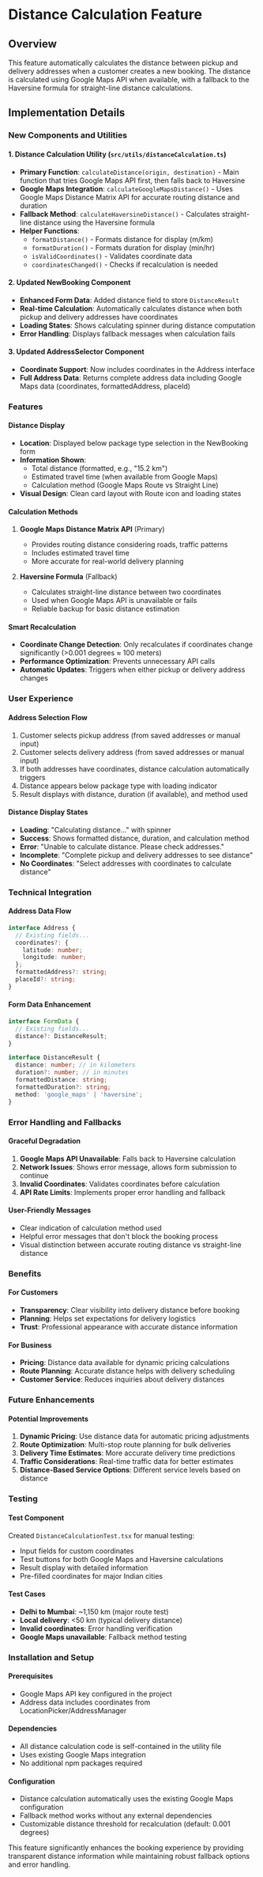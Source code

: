 # Distance Calculation Feature

## Overview
This feature automatically calculates the distance between pickup and delivery addresses when a customer creates a new booking. The distance is calculated using Google Maps API when available, with a fallback to the Haversine formula for straight-line distance calculations.

## Implementation Details

### New Components and Utilities

#### 1. Distance Calculation Utility (`src/utils/distanceCalculation.ts`)
- **Primary Function**: `calculateDistance(origin, destination)` - Main function that tries Google Maps API first, then falls back to Haversine
- **Google Maps Integration**: `calculateGoogleMapsDistance()` - Uses Google Maps Distance Matrix API for accurate routing distance and duration
- **Fallback Method**: `calculateHaversineDistance()` - Calculates straight-line distance using the Haversine formula
- **Helper Functions**: 
  - `formatDistance()` - Formats distance for display (m/km)
  - `formatDuration()` - Formats duration for display (min/hr)
  - `isValidCoordinates()` - Validates coordinate data
  - `coordinatesChanged()` - Checks if recalculation is needed

#### 2. Updated NewBooking Component
- **Enhanced Form Data**: Added distance field to store `DistanceResult`
- **Real-time Calculation**: Automatically calculates distance when both pickup and delivery addresses have coordinates
- **Loading States**: Shows calculating spinner during distance computation
- **Error Handling**: Displays fallback messages when calculation fails

#### 3. Updated AddressSelector Component
- **Coordinate Support**: Now includes coordinates in the Address interface
- **Full Address Data**: Returns complete address data including Google Maps data (coordinates, formattedAddress, placeId)

### Features

#### Distance Display
- **Location**: Displayed below package type selection in the NewBooking form
- **Information Shown**:
  - Total distance (formatted, e.g., "15.2 km")
  - Estimated travel time (when available from Google Maps)
  - Calculation method (Google Maps Route vs Straight Line)
- **Visual Design**: Clean card layout with Route icon and loading states

#### Calculation Methods
1. **Google Maps Distance Matrix API** (Primary)
   - Provides routing distance considering roads, traffic patterns
   - Includes estimated travel time
   - More accurate for real-world delivery planning
   
2. **Haversine Formula** (Fallback)
   - Calculates straight-line distance between two coordinates
   - Used when Google Maps API is unavailable or fails
   - Reliable backup for basic distance estimation

#### Smart Recalculation
- **Coordinate Change Detection**: Only recalculates if coordinates change significantly (>0.001 degrees ≈ 100 meters)
- **Performance Optimization**: Prevents unnecessary API calls
- **Automatic Updates**: Triggers when either pickup or delivery address changes

### User Experience

#### Address Selection Flow
1. Customer selects pickup address (from saved addresses or manual input)
2. Customer selects delivery address (from saved addresses or manual input)
3. If both addresses have coordinates, distance calculation automatically triggers
4. Distance appears below package type with loading indicator
5. Result displays with distance, duration (if available), and method used

#### Distance Display States
- **Loading**: "Calculating distance..." with spinner
- **Success**: Shows formatted distance, duration, and calculation method
- **Error**: "Unable to calculate distance. Please check addresses."
- **Incomplete**: "Complete pickup and delivery addresses to see distance"
- **No Coordinates**: "Select addresses with coordinates to calculate distance"

### Technical Integration

#### Address Data Flow
```typescript
interface Address {
  // Existing fields...
  coordinates?: {
    latitude: number;
    longitude: number;
  };
  formattedAddress?: string;
  placeId?: string;
}
```

#### Form Data Enhancement
```typescript
interface FormData {
  // Existing fields...
  distance?: DistanceResult;
}

interface DistanceResult {
  distance: number; // in kilometers
  duration?: number; // in minutes
  formattedDistance: string;
  formattedDuration?: string;
  method: 'google_maps' | 'haversine';
}
```

### Error Handling and Fallbacks

#### Graceful Degradation
1. **Google Maps API Unavailable**: Falls back to Haversine calculation
2. **Network Issues**: Shows error message, allows form submission to continue
3. **Invalid Coordinates**: Validates coordinates before calculation
4. **API Rate Limits**: Implements proper error handling and fallback

#### User-Friendly Messages
- Clear indication of calculation method used
- Helpful error messages that don't block the booking process
- Visual distinction between accurate routing distance vs straight-line distance

### Benefits

#### For Customers
- **Transparency**: Clear visibility into delivery distance before booking
- **Planning**: Helps set expectations for delivery logistics
- **Trust**: Professional appearance with accurate distance information

#### For Business
- **Pricing**: Distance data available for dynamic pricing calculations
- **Route Planning**: Accurate distance helps with delivery scheduling
- **Customer Service**: Reduces inquiries about delivery distances

### Future Enhancements

#### Potential Improvements
1. **Dynamic Pricing**: Use distance data for automatic pricing adjustments
2. **Route Optimization**: Multi-stop route planning for bulk deliveries
3. **Delivery Time Estimates**: More accurate delivery time predictions
4. **Traffic Considerations**: Real-time traffic data for better estimates
5. **Distance-Based Service Options**: Different service levels based on distance

### Testing

#### Test Component
Created `DistanceCalculationTest.tsx` for manual testing:
- Input fields for custom coordinates
- Test buttons for both Google Maps and Haversine calculations
- Result display with detailed information
- Pre-filled coordinates for major Indian cities

#### Test Cases
- **Delhi to Mumbai**: ~1,150 km (major route test)
- **Local delivery**: <50 km (typical delivery distance)
- **Invalid coordinates**: Error handling verification
- **Google Maps unavailable**: Fallback method testing

### Installation and Setup

#### Prerequisites
- Google Maps API key configured in the project
- Address data includes coordinates from LocationPicker/AddressManager

#### Dependencies
- All distance calculation code is self-contained in the utility file
- Uses existing Google Maps integration
- No additional npm packages required

#### Configuration
- Distance calculation automatically uses the existing Google Maps configuration
- Fallback method works without any external dependencies
- Customizable distance threshold for recalculation (default: 0.001 degrees)

This feature significantly enhances the booking experience by providing transparent distance information while maintaining robust fallback options and error handling.
